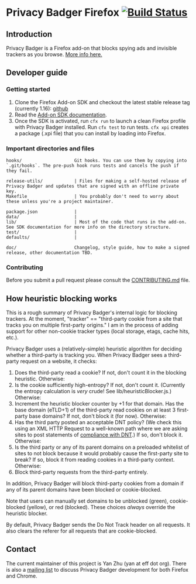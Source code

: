 # Privacy Badger Firefox [![Build Status](https://travis-ci.org/EFForg/privacybadgerfirefox.svg)](https://travis-ci.org/EFForg/privacybadgerfirefox)

## Introduction

Privacy Badger is a Firefox add-on that blocks spying ads and invisible trackers as you browse. [More info here.](https://www.eff.org/privacybadger)

## Developer guide

### Getting started

1.  Clone the Firefox Add-on SDK and checkout the latest stable release tag (currently 1.16): [github](https://github.com/mozilla/addon-sdk)
2.  Read the [Add-on SDK documentation](https://developer.mozilla.org/en-US/Add-ons/SDK/Tutorials/Installation).
3.  Once the SDK is activated, run `cfx run` to launch a clean Firefox profile with Privacy Badger installed. Run `cfx test` to run tests. `cfx xpi` creates a package (.xpi file) that you can install by loading into Firefox.

### Important directories and files

    hooks/                    Git hooks. You can use them by copying into `.git/hooks`. The pre-push hook runs tests and cancels the push if they fail.

    release-utils/            | Files for making a self-hosted release of Privacy Badger and updates that are signed with an offline private key.
    Makefile                  | You probably don't need to worry about these unless you're a project maintainer.

    package.json              |
    data/                     |
    lib/                      | Most of the code that runs in the add-on. See SDK documentation for more info on the directory structure.
    test/                     |
    defaults/                 |

    doc/                      Changelog, style guide, how to make a signed release, other documentation TBD.

### Contributing

Before you submit a pull request please consult the [CONTRIBUTING.md](./CONTRIBUTING.md) file.

## How heuristic blocking works

This is a rough summary of Privacy Badger's internal logic for blocking trackers. At the moment, "tracker" == "third-party cookie from a site that tracks you on multiple first-party origins." I am in the process of adding support for other non-cookie tracker types (local storage, etags, cache hits, etc.).

Privacy Badger uses a (relatively-simple) heuristic algorithm for deciding whether a third-party is tracking you. When Privacy Badger sees a third-party request on a website, it checks:

1. Does the third-party read a cookie? If not, don't count it in the blocking heuristic. Otherwise:
2. Is the cookie sufficiently high-entropy? If not, don't count it. (Currently the entropy calculation is *very* crude! See lib/heuristicBlocker.js.) Otherwise:
3. Increment the heuristic blocker counter by +1 for that domain. Has the base domain (eTLD+1) of the third-party read cookies on at least 3 first-party base domains? If not, don't block it (for now). Otherwise:
4. Has the third party posted an acceptable DNT policy? (We check this using an XML HTTP Request to a well-known path where we are asking sites to post statements of [compliance with DNT](https://www.eff.org/dnt-policy).) If so, don't block it. Otherwise:
5. Is the third party or any of its parent domains on a preloaded whitelist of sites to not block because it would probably cause the first-party site to break? If so, block it from reading cookies in a third-party context. Otherwise:
6. Block third-party requests from the third-party entirely.

In addition, Privacy Badger will block third-party cookies from a domain if any of its parent domains have been blocked or cookie-blocked.

Note that users can manually set domains to be unblocked (green), cookie-blocked (yellow), or red (blocked). These choices *always* override the heuristic blocker.

By default, Privacy Badger sends the Do Not Track header on all requests. It also clears the referer for all requests that are cookie-blocked.

## Contact

The current maintainer of this project is Yan Zhu (yan at eff dot org). There is also a [mailing list](https://lists.eff.org/mailman/listinfo/privacybadger) to discuss Privacy Badger development for both Firefox and Chrome.
